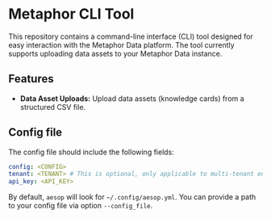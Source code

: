 # Metaphor CLI Tool

This repository contains a command-line interface (CLI) tool designed for easy interaction with the Metaphor Data platform. The tool currently supports uploading data assets to your Metaphor Data instance.

## Features

* **Data Asset Uploads:** Upload data assets (knowledge cards) from a structured CSV file.

## Config file

The config file should include the following fields:

```yaml
config: <CONFIG>
tenant: <TENANT> # This is optional, only applicable to multi-tenant environments.
api_key: <API_KEY>
```

By default, `aesop` will look for `~/.config/aesop.yml`. You can provide a path to your config file via option `--config_file`.
